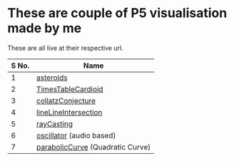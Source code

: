 # These are couple of P5 visualisation made  by me

These are all live at their  respective url.

| S No. | Name                                                                                       |
| ----- | ------------------------------------------------------------------------------------------ |
| 1     | [asteroids](https://techishant.github.io/p5-visualisations/asteroids)                       |
| 2     | [TimesTableCardioid](https://techishant.github.io/p5-visualisations/TimesTableCardioid)     |
| 3     | [collatzConjecture](https://techishant.github.io/p5-visualisations/collatzConjecture)       |
| 4     | [lineLineIntersection](https://techishant.github.io/p5-visualisations/lineLineIntersection) |
| 5     | [rayCasting](https://techishant.github.io/p5-visualisations/rayCasting) |
| 6     | [oscillator](https://techishant.github.io/p5-visualisations/oscillator) (audio based)|
| 7     | [parabolicCurve](https://techishant.github.io/p5-visualisations/parabolicCurve) (Quadratic Curve) |